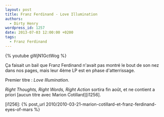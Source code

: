 ```yaml
---
layout: post
title: Franz Ferdinand - Love Illumination
authors:
  - Dirty Henry
wordpress_id: 1257
date: 2013-07-03 12:00:00 +0200
tags:
  - Franz Ferdinand
---
```


{% youtube gWjN1GctWog %}

Ça faisait un bail que Franz Ferdinand n'avait pas montré le bout de son nez
dans nos pages, mais leur 4ème LP est en phase d'atterrissage.

Premier titre : _Love Illumination_.

_Right Thoughts, Right Words, Right Action_ sortira fin août, et ne contient a
priori [aucun titre avec Marion Cotillard][i1256].

[i1256]:
{% post_url 2010/2010-03-21-marion-cotillard-et-franz-ferdinand-eyes-of-mars %}
